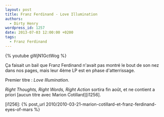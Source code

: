 ```yaml
---
layout: post
title: Franz Ferdinand - Love Illumination
authors:
  - Dirty Henry
wordpress_id: 1257
date: 2013-07-03 12:00:00 +0200
tags:
  - Franz Ferdinand
---
```


{% youtube gWjN1GctWog %}

Ça faisait un bail que Franz Ferdinand n'avait pas montré le bout de son nez
dans nos pages, mais leur 4ème LP est en phase d'atterrissage.

Premier titre : _Love Illumination_.

_Right Thoughts, Right Words, Right Action_ sortira fin août, et ne contient a
priori [aucun titre avec Marion Cotillard][i1256].

[i1256]:
{% post_url 2010/2010-03-21-marion-cotillard-et-franz-ferdinand-eyes-of-mars %}
